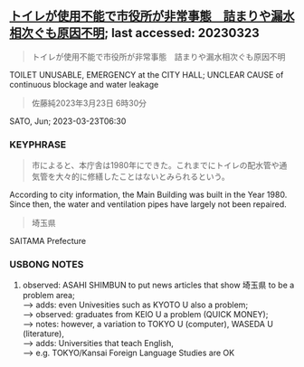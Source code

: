 ## [トイレが使用不能で市役所が非常事態　詰まりや漏水相次ぐも原因不明](https://www.asahi.com/articles/ASR3Q6GGDR3QUTNB012.html?iref=comtop_Topnews2_01); last accessed: 20230323

> トイレが使用不能で市役所が非常事態　詰まりや漏水相次ぐも原因不明

TOILET UNUSABLE, EMERGENCY at the CITY HALL; UNCLEAR CAUSE of continuous blockage and water leakage

> 佐藤純2023年3月23日 6時30分

SATO, Jun; 2023-03-23T06:30

### KEYPHRASE

> 市によると、本庁舎は1980年にできた。これまでにトイレの配水管や通気管を大々的に修繕したことはないとみられるという。

According to city information, the Main Building was built in the Year 1980. Since then, the water and ventilation pipes have largely not been repaired.

> 埼玉県

SAITAMA Prefecture

### USBONG NOTES

1) observed: ASAHI SHIMBUN to put news articles that show 埼玉県 to be a problem area;<br/>
--> adds: even Univesities such as KYOTO U also a problem;<br/>
--> observed: graduates from KEIO U a problem (QUICK MONEY);<br/>
--> notes: however, a variation to TOKYO U (computer), WASEDA U (literature),<br/>
--> adds: Universities that teach English,<br/> 
--> e.g. TOKYO/Kansai Foreign Language Studies are OK
